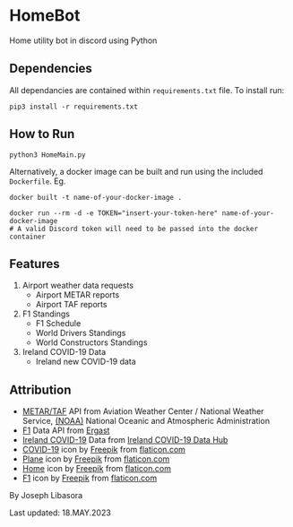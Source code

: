 
# HomeBot
Home utility bot in discord using Python


## Dependencies
All dependancies are contained within `requirements.txt` file. To install run:
```
pip3 install -r requirements.txt
```


## How to Run
```
python3 HomeMain.py
```

Alternatively, a docker image can be built and run using the included `Dockerfile`. Eg.
```
docker built -t name-of-your-docker-image .

docker run --rm -d -e TOKEN="insert-your-token-here" name-of-your-docker-image
# A valid Discord token will need to be passed into the docker container
```


## Features
1. Airport weather data requests
   - Airport METAR reports
   - Airport TAF reports
2. F1 Standings
   - F1 Schedule
   - World Drivers Standings
   - World Constructors Standings
3. Ireland COVID-19 Data
   - Ireland new COVID-19 data


## Attribution
- [METAR/TAF](https://www.aviationweather.gov/) API from Aviation Weather Center / National Weather Service, [(NOAA)](https://www.noaa.gov/) National Oceanic and Atmospheric Administration
- [F1](https://documenter.getpostman.com/view/11586746/SztEa7bL) Data API from [Ergast](http://ergast.com/mrd/)
- [Ireland COVID-19](https://services1.arcgis.com/eNO7HHeQ3rUcBllm/arcgis/rest/services/Covid19StatisticsProfileHPSCIrelandView/FeatureServer/0/) Data from [Ireland COVID-19 Data Hub](https://covid-19.geohive.ie/)
- [COVID-19](https://www.flaticon.com/free-icon/covid-19_2785819?term=covid&page=1&position=31&page=1&position=31&related_id=2785819&origin=search) icon by [Freepik](https://www.flaticon.com/authors/freepik) from [flaticon.com](https://www.flaticon.com/)
- [Plane](https://www.flaticon.com/free-icon/plane_129500) icon by [Freepik](https://www.flaticon.com/authors/freepik) from [flaticon.com](https://www.flaticon.com/)
- [Home](https://www.flaticon.com/free-icon/home_553416?term=home&page=1&position=45) icon by [Freepik](https://www.flaticon.com/authors/freepik) from [flaticon.com](https://www.flaticon.com/)
- [F1](https://www.flaticon.com/free-icon/f1_2418779?term=f1&page=1&position=8&page=1&position=8&related_id=2418779&origin=search) icon by [Freepik](https://www.flaticon.com/authors/freepik) from [flaticon.com](https://www.flaticon.com/)


By Joseph Libasora

Last updated: 18.MAY.2023
